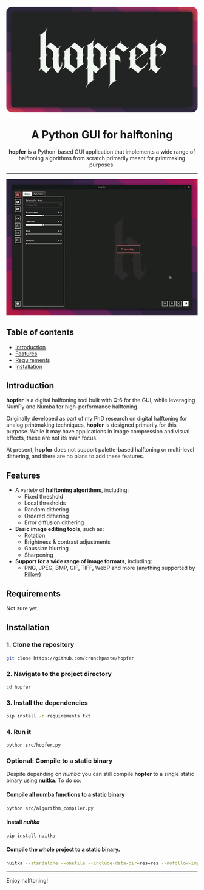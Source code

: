 <p align="center">
  <img src="thumbnail.svg" alt="Logo" style="max-width: 100%; height: auto;">
</p>

<h1 align="center">A Python GUI for halftoning</h1>

<p align="center">
<b>hopfer</b> is a Python-based GUI application that implements a wide range of halftoning algorithms from scratch primarily meant for printmaking purposes.
</p>

---

<p align="center">
  <picture>
    <source srcset="demo.webp" type="image/webp">
    <source srcset="demo.gif" type="image/gif">
    <img src="demo.gif" alt="Demo" style="max-width: 100%; height: auto;" />
  </picture>
</p>


## Table of contents

* [Introduction](#introduction)
* [Features](#features)
* [Requirements](#requirements)
* [Installation](#installation)

## Introduction

**hopfer** is a digital halftoning tool built with Qt6 for the GUI, while leveraging NumPy and Numba for high-performance halftoning.

Originally developed as part of my PhD research on digital halftoning for analog printmaking techniques, **hopfer** is designed primarily for this purpose. While it may have applications in image compression and visual effects, these are not its main focus.

At present, **hopfer** does not support palette-based halftoning or multi-level dithering, and there are no plans to add these features.
## Features

- A variety of **halftoning algorithms**, including:
  - Fixed threshold
  - Local thresholds
  - Random dithering
  - Ordered dithering
  - Error diffusion dithering
- **Basic image editing tools**, such as:
  - Rotation
  - Brightness & contrast adjustments
  - Gaussian blurring
  - Sharpening
- **Support for a wide range of image formats**, including:
  - PNG, JPEG, BMP, GIF, TIFF, WebP and more (anything supported by [Pillow](https://pillow.readthedocs.io/en/stable/))

## Requirements

Not sure yet.

## Installation

### 1. Clone the repository

```bash
git clone https://github.com/crunchpaste/hopfer
```

### 2. Navigate to the project directory

```bash
cd hopfer
```

### 3. Install the dependencies

```bash
pip install -r requirements.txt
```

### 4. Run it

```bash
python src/hopfer.py
```

### Optional: Compile to a static binary

Despite depending on *numba* you can still compile **hopfer** to a single static binary using [**nuitka**](https://nuitka.net/). To do so:

#### Compile all numba functions to a static binary

```bash
python src/algorithm_compiler.py
```

#### Install *nuitka*

```bash
pip install nuitka
```

#### Compile the whole project to a static binary.

```bash
nuitka --standalone --onefile --include-data-dir=res=res --nofollow-import-to=numba --enable-plugins=pyside6 src/hopfer.py
```




---

Enjoy halftoning!
